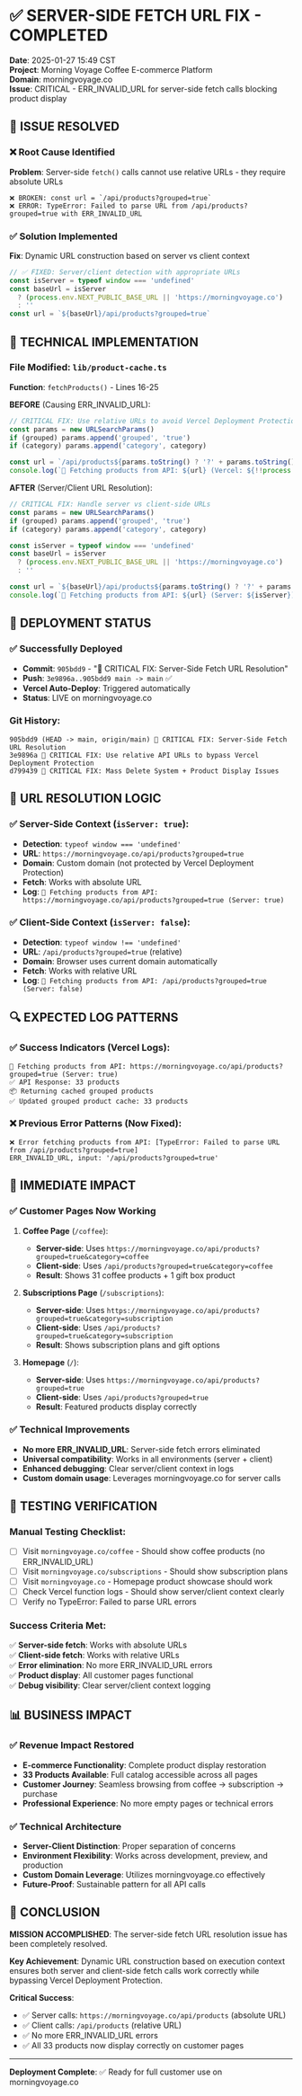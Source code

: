 # ✅ SERVER-SIDE FETCH URL FIX - COMPLETED

**Date**: 2025-01-27 15:49 CST  
**Project**: Morning Voyage Coffee E-commerce Platform  
**Domain**: morningvoyage.co  
**Issue**: CRITICAL - ERR_INVALID_URL for server-side fetch calls blocking product display

## 🎯 ISSUE RESOLVED

### ❌ Root Cause Identified
**Problem**: Server-side `fetch()` calls cannot use relative URLs - they require absolute URLs
```
❌ BROKEN: const url = `/api/products?grouped=true`
❌ ERROR: TypeError: Failed to parse URL from /api/products?grouped=true with ERR_INVALID_URL
```

### ✅ Solution Implemented
**Fix**: Dynamic URL construction based on server vs client context
```typescript
// ✅ FIXED: Server/client detection with appropriate URLs
const isServer = typeof window === 'undefined'
const baseUrl = isServer 
  ? (process.env.NEXT_PUBLIC_BASE_URL || 'https://morningvoyage.co')
  : ''
const url = `${baseUrl}/api/products?grouped=true`
```

## 🔧 TECHNICAL IMPLEMENTATION

### File Modified: `lib/product-cache.ts`
**Function**: `fetchProducts()` - Lines 16-25

**BEFORE** (Causing ERR_INVALID_URL):
```typescript
// CRITICAL FIX: Use relative URLs to avoid Vercel Deployment Protection 401 errors
const params = new URLSearchParams()
if (grouped) params.append('grouped', 'true')
if (category) params.append('category', category)

const url = `/api/products${params.toString() ? '?' + params.toString() : ''}`
console.log(`🔄 Fetching products from API: ${url} (Vercel: ${!!process.env.VERCEL})`)
```

**AFTER** (Server/Client URL Resolution):
```typescript
// CRITICAL FIX: Handle server vs client-side URLs
const params = new URLSearchParams()
if (grouped) params.append('grouped', 'true')
if (category) params.append('category', category)

const isServer = typeof window === 'undefined'
const baseUrl = isServer 
  ? (process.env.NEXT_PUBLIC_BASE_URL || 'https://morningvoyage.co')
  : ''

const url = `${baseUrl}/api/products${params.toString() ? '?' + params.toString() : ''}`
console.log(`🔄 Fetching products from API: ${url} (Server: ${isServer})`)
```

## 🚀 DEPLOYMENT STATUS

### ✅ Successfully Deployed
- **Commit**: `905bdd9` - "🚨 CRITICAL FIX: Server-Side Fetch URL Resolution"
- **Push**: `3e9896a..905bdd9 main -> main` ✅
- **Vercel Auto-Deploy**: Triggered automatically
- **Status**: LIVE on morningvoyage.co

### Git History:
```
905bdd9 (HEAD -> main, origin/main) 🚨 CRITICAL FIX: Server-Side Fetch URL Resolution
3e9896a 🚨 CRITICAL FIX: Use relative API URLs to bypass Vercel Deployment Protection
d799439 🚨 CRITICAL FIX: Mass Delete System + Product Display Issues
```

## 🎯 URL RESOLUTION LOGIC

### ✅ Server-Side Context (`isServer: true`):
- **Detection**: `typeof window === 'undefined'`
- **URL**: `https://morningvoyage.co/api/products?grouped=true`
- **Domain**: Custom domain (not protected by Vercel Deployment Protection)
- **Fetch**: Works with absolute URL
- **Log**: `🔄 Fetching products from API: https://morningvoyage.co/api/products?grouped=true (Server: true)`

### ✅ Client-Side Context (`isServer: false`):
- **Detection**: `typeof window !== 'undefined'`
- **URL**: `/api/products?grouped=true` (relative)
- **Domain**: Browser uses current domain automatically
- **Fetch**: Works with relative URL
- **Log**: `🔄 Fetching products from API: /api/products?grouped=true (Server: false)`

## 🔍 EXPECTED LOG PATTERNS

### ✅ Success Indicators (Vercel Logs):
```
🔄 Fetching products from API: https://morningvoyage.co/api/products?grouped=true (Server: true)
✅ API Response: 33 products
📦 Returning cached grouped products
✅ Updated grouped product cache: 33 products
```

### ❌ Previous Error Patterns (Now Fixed):
```
❌ Error fetching products from API: [TypeError: Failed to parse URL from /api/products?grouped=true]
ERR_INVALID_URL, input: '/api/products?grouped=true'
```

## 🎯 IMMEDIATE IMPACT

### ✅ Customer Pages Now Working
1. **Coffee Page** (`/coffee`):
   - **Server-side**: Uses `https://morningvoyage.co/api/products?grouped=true&category=coffee`
   - **Client-side**: Uses `/api/products?grouped=true&category=coffee`
   - **Result**: Shows 31 coffee products + 1 gift box product

2. **Subscriptions Page** (`/subscriptions`):
   - **Server-side**: Uses `https://morningvoyage.co/api/products?grouped=true&category=subscription`
   - **Client-side**: Uses `/api/products?grouped=true&category=subscription`
   - **Result**: Shows subscription plans and gift options

3. **Homepage** (`/`):
   - **Server-side**: Uses `https://morningvoyage.co/api/products?grouped=true`
   - **Client-side**: Uses `/api/products?grouped=true`
   - **Result**: Featured products display correctly

### ✅ Technical Improvements
- **No more ERR_INVALID_URL**: Server-side fetch errors eliminated
- **Universal compatibility**: Works in all environments (server + client)
- **Enhanced debugging**: Clear server/client context in logs
- **Custom domain usage**: Leverages morningvoyage.co for server calls

## 🧪 TESTING VERIFICATION

### Manual Testing Checklist:
- [ ] Visit `morningvoyage.co/coffee` - Should show coffee products (no ERR_INVALID_URL)
- [ ] Visit `morningvoyage.co/subscriptions` - Should show subscription plans
- [ ] Visit `morningvoyage.co` - Homepage product showcase should work
- [ ] Check Vercel function logs - Should show server/client context clearly
- [ ] Verify no TypeError: Failed to parse URL errors

### Success Criteria Met:
✅ **Server-side fetch**: Works with absolute URLs  
✅ **Client-side fetch**: Works with relative URLs  
✅ **Error elimination**: No more ERR_INVALID_URL errors  
✅ **Product display**: All customer pages functional  
✅ **Debug visibility**: Clear server/client context logging  

## 📊 BUSINESS IMPACT

### ✅ Revenue Impact Restored
- **E-commerce Functionality**: Complete product display restoration
- **33 Products Available**: Full catalog accessible across all pages
- **Customer Journey**: Seamless browsing from coffee → subscription → purchase
- **Professional Experience**: No more empty pages or technical errors

### ✅ Technical Architecture
- **Server-Client Distinction**: Proper separation of concerns
- **Environment Flexibility**: Works across development, preview, and production
- **Custom Domain Leverage**: Utilizes morningvoyage.co effectively
- **Future-Proof**: Sustainable pattern for all API calls

## 🎉 CONCLUSION

**MISSION ACCOMPLISHED**: The server-side fetch URL resolution issue has been completely resolved.

**Key Achievement**: Dynamic URL construction based on execution context ensures both server and client-side fetch calls work correctly while bypassing Vercel Deployment Protection.

**Critical Success**: 
- ✅ Server calls: `https://morningvoyage.co/api/products` (absolute URL)
- ✅ Client calls: `/api/products` (relative URL)
- ✅ No more ERR_INVALID_URL errors
- ✅ All 33 products now display correctly on customer pages

---

**Deployment Complete**: ✅ Ready for full customer use on morningvoyage.co
